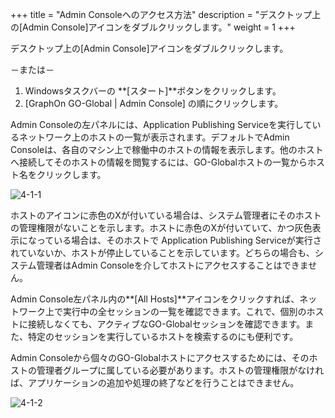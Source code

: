 +++
title = "Admin Consoleへのアクセス方法"
description = "デスクトップ上の[Admin Console]アイコンをダブルクリックします。"
weight = 1
+++


デスクトップ上の[Admin Console]アイコンをダブルクリックします。

－または－

1. Windowsタスクバーの **[スタート]**ボタンをクリックします。
2. [GraphOn GO-Global | Admin Console] の順にクリックします。

Admin Consoleの左パネルには、Application Publishing Serviceを実行しているネットワーク上のホストの一覧が表示されます。デフォルトでAdmin Consoleは、各自のマシン上で稼働中のホストの情報を表示します。他のホストへ接続してそのホストの情報を閲覧するには、GO-Globalホストの一覧からホスト名をクリックします。

![4-1-1](/images/4-1-1.png)

ホストのアイコンに赤色のXが付いている場合は、システム管理者にそのホストの管理権限がないことを示します。ホストに赤色のXが付いていて、かつ灰色表示になっている場合は、そのホストで Application Publishing Serviceが実行されていないか、ホストが停止していることを示しています。どちらの場合も、システム管理者はAdmin Consoleを介してホストにアクセスすることはできません。

Admin Console左パネル内の**[All Hosts]**アイコンをクリックすれば、ネットワーク上で実行中の全セッションの一覧を確認できます。これで、個別のホストに接続しなくても、アクティブなGO-Globalセッションを確認できます。また、特定のセッションを実行しているホストを検索するのにも便利です。

Admin Consoleから個々のGO-Globalホストにアクセスするためには、そのホストの管理者グループに属している必要があります。ホストの管理権限がなければ、アプリケーションの追加や処理の終了などを行うことはできません。

![4-1-2](/images/4-1-2.png)
